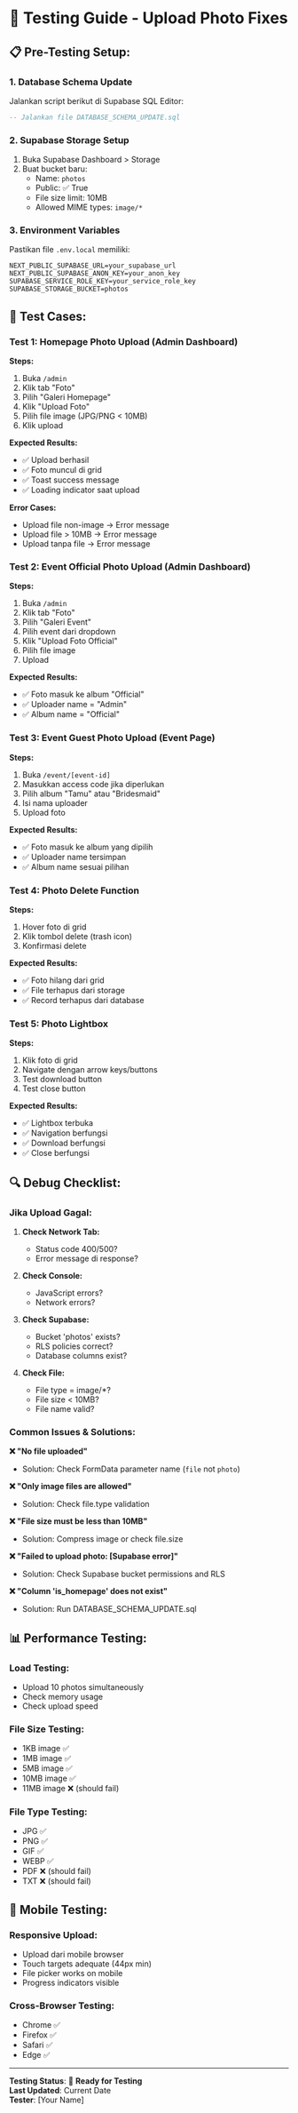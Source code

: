 # 🧪 Testing Guide - Upload Photo Fixes

## 📋 **Pre-Testing Setup:**

### 1. **Database Schema Update**
Jalankan script berikut di Supabase SQL Editor:
```sql
-- Jalankan file DATABASE_SCHEMA_UPDATE.sql
```

### 2. **Supabase Storage Setup**
1. Buka Supabase Dashboard > Storage
2. Buat bucket baru:
   - Name: `photos`
   - Public: ✅ True
   - File size limit: 10MB
   - Allowed MIME types: `image/*`

### 3. **Environment Variables**
Pastikan file `.env.local` memiliki:
```env
NEXT_PUBLIC_SUPABASE_URL=your_supabase_url
NEXT_PUBLIC_SUPABASE_ANON_KEY=your_anon_key
SUPABASE_SERVICE_ROLE_KEY=your_service_role_key
SUPABASE_STORAGE_BUCKET=photos
```

## 🧪 **Test Cases:**

### **Test 1: Homepage Photo Upload (Admin Dashboard)**

**Steps:**
1. Buka `/admin`
2. Klik tab "Foto"
3. Pilih "Galeri Homepage"
4. Klik "Upload Foto"
5. Pilih file image (JPG/PNG < 10MB)
6. Klik upload

**Expected Results:**
- ✅ Upload berhasil
- ✅ Foto muncul di grid
- ✅ Toast success message
- ✅ Loading indicator saat upload

**Error Cases:**
- Upload file non-image → Error message
- Upload file > 10MB → Error message
- Upload tanpa file → Error message

### **Test 2: Event Official Photo Upload (Admin Dashboard)**

**Steps:**
1. Buka `/admin`
2. Klik tab "Foto"
3. Pilih "Galeri Event"
4. Pilih event dari dropdown
5. Klik "Upload Foto Official"
6. Pilih file image
7. Upload

**Expected Results:**
- ✅ Foto masuk ke album "Official"
- ✅ Uploader name = "Admin"
- ✅ Album name = "Official"

### **Test 3: Event Guest Photo Upload (Event Page)**

**Steps:**
1. Buka `/event/[event-id]`
2. Masukkan access code jika diperlukan
3. Pilih album "Tamu" atau "Bridesmaid"
4. Isi nama uploader
5. Upload foto

**Expected Results:**
- ✅ Foto masuk ke album yang dipilih
- ✅ Uploader name tersimpan
- ✅ Album name sesuai pilihan

### **Test 4: Photo Delete Function**

**Steps:**
1. Hover foto di grid
2. Klik tombol delete (trash icon)
3. Konfirmasi delete

**Expected Results:**
- ✅ Foto hilang dari grid
- ✅ File terhapus dari storage
- ✅ Record terhapus dari database

### **Test 5: Photo Lightbox**

**Steps:**
1. Klik foto di grid
2. Navigate dengan arrow keys/buttons
3. Test download button
4. Test close button

**Expected Results:**
- ✅ Lightbox terbuka
- ✅ Navigation berfungsi
- ✅ Download berfungsi
- ✅ Close berfungsi

## 🔍 **Debug Checklist:**

### **Jika Upload Gagal:**

1. **Check Network Tab:**
   - Status code 400/500?
   - Error message di response?

2. **Check Console:**
   - JavaScript errors?
   - Network errors?

3. **Check Supabase:**
   - Bucket 'photos' exists?
   - RLS policies correct?
   - Database columns exist?

4. **Check File:**
   - File type = image/*?
   - File size < 10MB?
   - File name valid?

### **Common Issues & Solutions:**

**❌ "No file uploaded"**
- Solution: Check FormData parameter name (`file` not `photo`)

**❌ "Only image files are allowed"**
- Solution: Check file.type validation

**❌ "File size must be less than 10MB"**
- Solution: Compress image or check file.size

**❌ "Failed to upload photo: [Supabase error]"**
- Solution: Check Supabase bucket permissions and RLS

**❌ "Column 'is_homepage' does not exist"**
- Solution: Run DATABASE_SCHEMA_UPDATE.sql

## 📊 **Performance Testing:**

### **Load Testing:**
- Upload 10 photos simultaneously
- Check memory usage
- Check upload speed

### **File Size Testing:**
- 1KB image ✅
- 1MB image ✅
- 5MB image ✅
- 10MB image ✅
- 11MB image ❌ (should fail)

### **File Type Testing:**
- JPG ✅
- PNG ✅
- GIF ✅
- WEBP ✅
- PDF ❌ (should fail)
- TXT ❌ (should fail)

## 📱 **Mobile Testing:**

### **Responsive Upload:**
- Upload dari mobile browser
- Touch targets adequate (44px min)
- File picker works on mobile
- Progress indicators visible

### **Cross-Browser Testing:**
- Chrome ✅
- Firefox ✅
- Safari ✅
- Edge ✅

---

**Testing Status**: 🔄 **Ready for Testing**  
**Last Updated**: Current Date  
**Tester**: [Your Name]